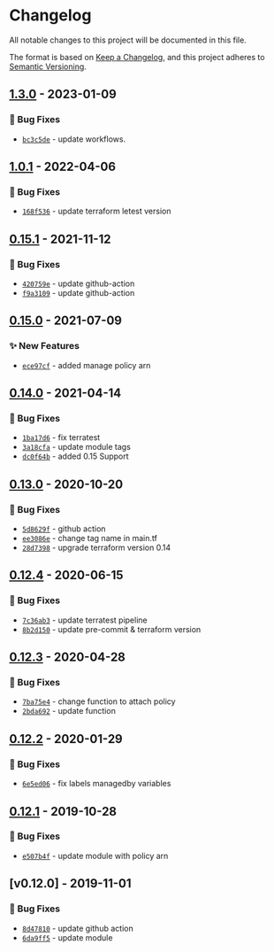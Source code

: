 # Changelog
All notable changes to this project will be documented in this file.

The format is based on [Keep a Changelog](https://keepachangelog.com/en/1.0.0/),
and this project adheres to [Semantic Versioning](https://semver.org/spec/v2.0.0.html).

## [1.3.0] - 2023-01-09
### :bug: Bug Fixes
- [`bc3c5de`](https://github.com/clouddrove/terraform-aws-iam-role/commit/bc3c5dead1bd6f62eabe9ebb50a18d527b62a0c7) - update workflows.

## [1.0.1] - 2022-04-06
### :bug: Bug Fixes
- [`168f536`](https://github.com/clouddrove/terraform-aws-iam-role/commit/168f5363cbfeca9cfe6b0a76c35390a2e678dcb0) - update terraform letest version


## [0.15.1] - 2021-11-12
### :bug: Bug Fixes
- [`420759e`](https://github.com/clouddrove/terraform-aws-iam-role/commit/420759e28cd9ff67cef24aa902eb3a104ee97183) - update github-action
- [`f9a3109`](https://github.com/clouddrove/terraform-aws-iam-role/commit/f9a3109470bcef6146426aeb518bbc757c800d27) - update github-action


## [0.15.0] - 2021-07-09
### :sparkles: New Features
- [`ece97cf`](https://github.com/clouddrove/terraform-aws-iam-role/commit/ece97cf295da1e94555dfa1c3f7a7b46d197ca18) - added manage policy arn


## [0.14.0] - 2021-04-14
### :bug: Bug Fixes
- [`1ba17d6`](https://github.com/clouddrove/terraform-aws-iam-role/commit/1ba17d6758a6df1788191e2d55a3c36590e48e7a) - fix terratest
- [`3a18cfa`](https://github.com/clouddrove/terraform-aws-iam-role/commit/3a18cfa317749e33d00146287805527998c8ae4f) - update module tags
- [`dc0f64b`](https://github.com/clouddrove/terraform-aws-iam-role/commit/dc0f64b48a8256f4141c477c0daef2aee639da5f) - added 0.15 Support


## [0.13.0] - 2020-10-20
### :bug: Bug Fixes
- [`5d8629f`](https://github.com/clouddrove/terraform-aws-iam-role/commit/5d8629fdf3ca3c2a13e57b01fa51921869f57d02) - github action
- [`ee3086e`](https://github.com/clouddrove/terraform-aws-iam-role/commit/ee3086e1f2f90037ac25746e9f518245c25efc28) - change tag name in main.tf
- [`28d7398`](https://github.com/clouddrove/terraform-aws-iam-role/commit/28d739855278a633646e496883b8769e0e91457f) - upgrade terraform version 0.14


## [0.12.4] - 2020-06-15
### :bug: Bug Fixes
- [`7c36ab3`](https://github.com/clouddrove/terraform-aws-iam-role/commit/7c36ab3c92d50ed4cec28f7f5072baa93db6e344) - update terratest pipeline
- [`8b2d150`](https://github.com/clouddrove/terraform-aws-iam-role/commit/8b2d150644a06f2bd3ff6bb5076d3f260d7c71fd) - update pre-commit & terraform version


## [0.12.3] - 2020-04-28
### :bug: Bug Fixes
- [`7ba75e4`](https://github.com/clouddrove/terraform-aws-iam-role/commit/7ba75e49a7f3162b7f8ac6f68f9309eda5362864) - change function to attach policy
- [`2bda692`](https://github.com/clouddrove/terraform-aws-iam-role/commit/2bda6929a528a49e46b90c0eff08b4395eca8182) - update function


## [0.12.2] - 2020-01-29
### :bug: Bug Fixes
- [`6e5ed06`](https://github.com/clouddrove/terraform-aws-iam-role/commit/6e5ed06bcf8924faf0a50601b92eb99ea938dd0a) - fix labels managedby variables


## [0.12.1] - 2019-10-28
### :bug: Bug Fixes
- [`e507b4f`](https://github.com/clouddrove/terraform-aws-iam-role/commit/e507b4f918434ba4d2ce6696ff3688339f553bb6) - update module with policy arn


## [v0.12.0] - 2019-11-01
### :bug: Bug Fixes
- [`8d47810`](https://github.com/clouddrove/terraform-aws-iam-role/commit/8d4781077e4ee481314795e7f5642f81197e4485) - update github action
- [`6da9ff5`](https://github.com/clouddrove/terraform-aws-iam-role/commit/6da9ff5d177e5f6c92586a3be9a307bc58dc2950) - update module


[0.12.0]: https://github.com/clouddrove/terraform-aws-iam-role/compare/0.12.0...master
[0.12.1]: https://github.com/clouddrove/terraform-aws-iam-role/compare/0.12.0...0.12.1
[0.12.2]: https://github.com/clouddrove/terraform-aws-iam-role/compare/0.12.1...0.12.2
[0.12.3]: https://github.com/clouddrove/terraform-aws-iam-role/compare/0.12.2...0.12.3
[0.12.4]: https://github.com/clouddrove/terraform-aws-iam-role/compare/0.12.3...0.12.4
[0.13.0]: https://github.com/clouddrove/terraform-aws-iam-role/compare/0.12.4...0.13.0
[0.14.0]: https://github.com/clouddrove/terraform-aws-iam-role/compare/0.13.0...0.14.0
[0.15.0]: https://github.com/clouddrove/terraform-aws-iam-role/compare/0.14.0...0.15.0
[0.15.1]: https://github.com/clouddrove/terraform-aws-iam-role/compare/0.15.0...0.15.1
[1.0.1]: https://github.com/clouddrove/terraform-aws-iam-role/compare/0.15.1...1.0.1
[1.3.0]: https://github.com/clouddrove/terraform-aws-iam-role/compare/1.0.1...1.3.0